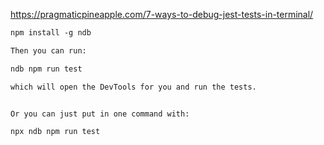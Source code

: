 https://pragmaticpineapple.com/7-ways-to-debug-jest-tests-in-terminal/


```html
npm install -g ndb

Then you can run:

ndb npm run test

which will open the DevTools for you and run the tests.


Or you can just put in one command with:

npx ndb npm run test

```
